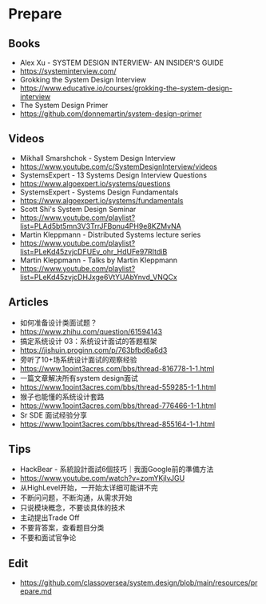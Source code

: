 # Prepare

## Books
- Alex Xu - SYSTEM DESIGN INTERVIEW- AN INSIDER'S GUIDE
- https://systeminterview.com/
- Grokking the System Design Interview
- https://www.educative.io/courses/grokking-the-system-design-interview
- The System Design Primer
- https://github.com/donnemartin/system-design-primer

## Videos
- Mikhall Smarshchok - System Design Interview
- https://www.youtube.com/c/SystemDesignInterview/videos
- SystemsExpert - 13 Systems Design Interview Questions
- https://www.algoexpert.io/systems/questions
- SystemsExpert - Systems Design Fundamentals
- https://www.algoexpert.io/systems/fundamentals
- Scott Shi's System Design Seminar
- https://www.youtube.com/playlist?list=PLAd5bt5mn3V3TrrJFBpnu4PH9e8KZMvNA
- Martin Kleppmann - Distributed Systems lecture series
- https://www.youtube.com/playlist?list=PLeKd45zvjcDFUEv_ohr_HdUFe97RItdiB
- Martin Kleppmann - Talks by Martin Kleppmann
- https://www.youtube.com/playlist?list=PLeKd45zvjcDHJxge6VtYUAbYnvd_VNQCx

## Articles
- 如何准备设计类面试题？
- https://www.zhihu.com/question/61594143
- 搞定系统设计 03：系统设计面试的答题框架
- https://jishuin.proginn.com/p/763bfbd6a6d3
- 旁听了10+场系统设计面试的观察经验
- https://www.1point3acres.com/bbs/thread-816778-1-1.html
- 一篇文章解决所有system design面试
- https://www.1point3acres.com/bbs/thread-559285-1-1.html
- 猴子也能懂的系统设计套路
- https://www.1point3acres.com/bbs/thread-776466-1-1.html
- Sr SDE 面试经验分享
- https://www.1point3acres.com/bbs/thread-855164-1-1.html

## Tips
- HackBear - 系統設計面試6個技巧｜我面Google前的準備方法
- https://www.youtube.com/watch?v=zomYKjlvJGU
- 从HighLevel开始，一开始太详细可能讲不完
- 不断问问题，不断沟通，从需求开始
- 只说模块概念，不要谈具体的技术
- 主动提出Trade Off
- 不要背答案，查看题目分类
- 不要和面试官争论

## Edit
- https://github.com/classoversea/system.design/blob/main/resources/prepare.md
